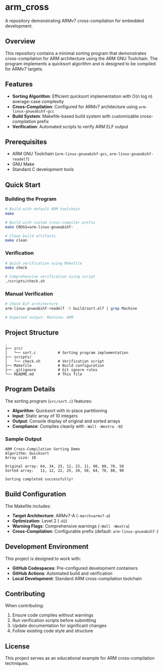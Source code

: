 # arm_cross

A repository demonstrating ARMv7 cross-compilation for embedded development.

## Overview

This repository contains a minimal sorting program that demonstrates cross-compilation for ARM architecture using the ARM GNU Toolchain. The program implements a quicksort algorithm and is designed to be compiled for ARMv7 targets.

## Features

- **Sorting Algorithm**: Efficient quicksort implementation with O(n log n) average-case complexity
- **Cross-Compilation**: Configured for ARMv7 architecture using `arm-linux-gnueabihf-gcc`
- **Build System**: Makefile-based build system with customizable cross-compilation prefix
- **Verification**: Automated scripts to verify ARM ELF output

## Prerequisites

- ARM GNU Toolchain (`arm-linux-gnueabihf-gcc`, `arm-linux-gnueabihf-readelf`)
- GNU Make
- Standard C development tools

## Quick Start

### Building the Program

```bash
# Build with default ARM toolchain
make

# Build with custom cross-compiler prefix
make CROSS=arm-linux-gnueabihf-

# Clean build artifacts
make clean
```

### Verification

```bash
# Quick verification using Makefile
make check

# Comprehensive verification using script
./scripts/check.sh
```

### Manual Verification

```bash
# Check ELF architecture
arm-linux-gnueabihf-readelf -h build/sort.elf | grep Machine

# Expected output: Machine: ARM
```

## Project Structure

```
.
├── src/
│   └── sort.c          # Sorting program implementation
├── scripts/
│   └── check.sh        # Verification script
├── Makefile            # Build configuration
├── .gitignore          # Git ignore rules
└── README.md           # This file
```

## Program Details

The sorting program (`src/sort.c`) features:

- **Algorithm**: Quicksort with in-place partitioning
- **Input**: Static array of 10 integers
- **Output**: Console display of original and sorted arrays
- **Compliance**: Compiles cleanly with `-Wall -Wextra -O2`

### Sample Output

```
ARM Cross-Compilation Sorting Demo
Algorithm: Quicksort
Array size: 10

Original array: 64, 34, 25, 12, 22, 11, 90, 88, 76, 50
Sorted array:   11, 12, 22, 25, 34, 50, 64, 76, 88, 90

Sorting completed successfully!
```

## Build Configuration

The Makefile includes:

- **Target Architecture**: ARMv7-A (`-march=armv7-a`)
- **Optimization**: Level 2 (`-O2`)
- **Warning Flags**: Comprehensive warnings (`-Wall -Wextra`)
- **Cross-Compilation**: Configurable prefix (default: `arm-linux-gnueabihf-`)

## Development Environment

This project is designed to work with:

- **GitHub Codespaces**: Pre-configured development containers
- **GitHub Actions**: Automated build and verification
- **Local Development**: Standard ARM cross-compilation toolchain

## Contributing

When contributing:

1. Ensure code compiles without warnings
2. Run verification scripts before submitting
3. Update documentation for significant changes
4. Follow existing code style and structure

## License

This project serves as an educational example for ARM cross-compilation techniques.
